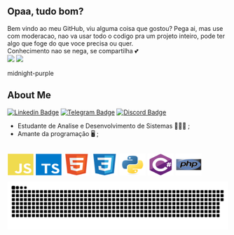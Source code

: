 ## Opaa, tudo bom?

<div> 
Bem vindo ao meu GitHub, viu alguma coisa que gostou? Pega ai, mas use com moderacao, nao va usar todo o codigo pra um projeto inteiro, pode ter algo que foge do que voce precisa ou quer. 
</br>
Conhecimento nao se nega, se compartilha 💕
  
</div>

<div style="display=inline_block;">
  <img height="180em" src="https://github-readme-stats.vercel.app/api?username=V1TER4&theme=midnight-purple&show_icons=true">  
  <img height="180em" src="https://github-readme-stats.vercel.app/api/top-langs/?username=anuraghazra&layout=compact&theme=midnight-purple">
</div>

midnight-purple
<div>
  
## About Me

[![Linkedin Badge](https://img.shields.io/badge/LinkedIn-0077B5?style=for-the-badge&logo=linkedin&logoColor=white&link=https://www.linkedin.com/in/ruan-vitor-andrade-5b289120b/)](https://www.linkedin.com/in/victor-castilhop/)
[![Telegram Badge](	https://img.shields.io/badge/Telegram-2CA5E0?style=for-the-badge&logo=telegram&logoColor=white)](https://t.me/V1TER4)
[![Discord Badge](https://img.shields.io/badge/Discord-7289DA?style=for-the-badge&logo=discord&logoColor=white)](Castilho#3683)

- Estudante de Analise e Desenvolvimento de Sistemas 👨🏻‍🎓 ;
- Amante da programação 🖥️ ;
 
</div>

</div>

<div style="display: inline_block"><br>
  <img align="center" alt="JS" height="50" width="60" src="https://raw.githubusercontent.com/devicons/devicon/master/icons/javascript/javascript-plain.svg">
  <img align="center" alt="TypeScript" height="50" width="60" src="https://raw.githubusercontent.com/devicons/devicon/master/icons/typescript/typescript-plain.svg">
  <img align="center" alt="HTML" height="50" width="60" src="https://raw.githubusercontent.com/devicons/devicon/master/icons/html5/html5-original.svg">
  <img align="center" alt="CSS" height="50" width="60" src="https://raw.githubusercontent.com/devicons/devicon/master/icons/css3/css3-original.svg">
  <img align="center" alt="Python" height="50" width="60" src="https://raw.githubusercontent.com/devicons/devicon/master/icons/python/python-original.svg">
  <img align="center" alt="Csharp" height="50" width="60" src="https://raw.githubusercontent.com/devicons/devicon/master/icons/csharp/csharp-original.svg">
  <img align="center" alt="PHP" height="50" width="60" src="https://raw.githubusercontent.com/devicons/devicon/master/icons/php/php-original.svg">
</div>

![Snake animation](https://github.com/V1TER4/V1TER4/blob/output/github-contribution-grid-snake.svg)
